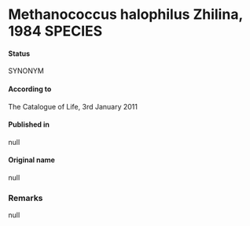 Methanococcus halophilus Zhilina, 1984 SPECIES
=======

#### Status
SYNONYM

#### According to
The Catalogue of Life, 3rd January 2011

#### Published in
null

#### Original name
null

### Remarks
null